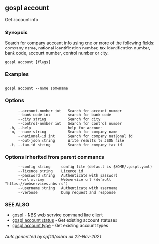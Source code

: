 ## gospl account

Get account info

### Synopsis

Search for company account info using one or more of the following fields:
company name, national identification number, tax identification number, bank code, account number,
control number or city.


```
gospl account [flags]
```

### Examples

```

gospl account --name somename

```

### Options

```
      --account-number int   Search for account number
      --bank-code int        Search for bank code
      --city string          Search for city
      --control-number int   Search for control number
  -h, --help                 help for account
  -n, --name string          Search for company name
      --national-id int      Search for company national id
      --out-json string      Write results to JSON file
  -t, --tax-id string        Search for company tax id
```

### Options inherited from parent commands

```
      --config string     config file (default is $HOME/.gospl.yaml)
      --licence string    Licence id
      --password string   Authenticate with password
      --url string        Webservice url (default "https://webservices.nbs.rs")
      --username string   Authenticate with username
      --verbose           Dump request and response
```

### SEE ALSO

* [gospl](gospl.md)	 - NBS web service command line client
* [gospl account status](gospl_account_status.md)	 - Get existing account statuses
* [gospl account type](gospl_account_type.md)	 - Get existing account types

###### Auto generated by spf13/cobra on 22-Nov-2021
